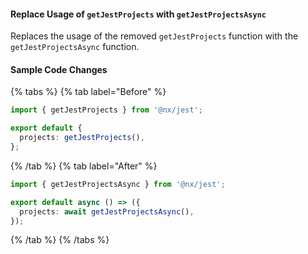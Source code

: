 #### Replace Usage of `getJestProjects` with `getJestProjectsAsync`

Replaces the usage of the removed `getJestProjects` function with the `getJestProjectsAsync` function.

#### Sample Code Changes

{% tabs %}
{% tab label="Before" %}

```ts {% fileName="jest.config.ts" %}
import { getJestProjects } from '@nx/jest';

export default {
  projects: getJestProjects(),
};
```

{% /tab %}
{% tab label="After" %}

```ts {% fileName="jest.config.ts" %}
import { getJestProjectsAsync } from '@nx/jest';

export default async () => ({
  projects: await getJestProjectsAsync(),
});
```

{% /tab %}
{% /tabs %}
